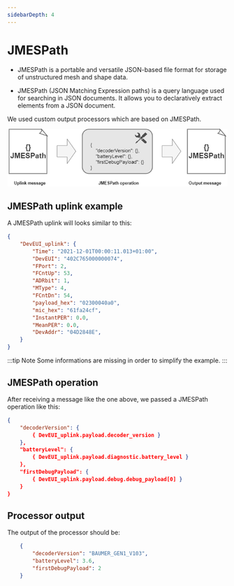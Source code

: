 ```yaml
---
sidebarDepth: 4
---
```


# JMESPath

* JMESPath is a portable and versatile JSON-based file format for storage of unstructured mesh and shape data.

* JMESPath (JSON Matching Expression paths) is a query language used for searching in JSON documents. It allows you to declaratively extract elements from a JSON document.

We used custom output processors which are based on JMESPath.

![img](./images/jmespath.png)

## JMESPath uplink example

A JMESPath uplink will looks similar to this:

```json
{
    "DevEUI_uplink": {
        "Time": "2021-12-01T00:00:11.013+01:00",
        "DevEUI": "402C765000000074",
        "FPort": 2,
        "FCntUp": 53,
        "ADRbit": 1,
        "MType": 4,
        "FCntDn": 54,
        "payload_hex": "02300040a0",
        "mic_hex": "61fa24cf",
        "InstantPER": 0.0,
        "MeanPER": 0.0,
        "DevAddr": "04D2848E",
    }   
}
```

:::tip Note
Some informations are missing in order to simplify the example.
:::

## JMESPath operation

After receiving a message like the one above, we passed a JMESPath operation like this:

```json
{
    "decoderVersion": {
        { DevEUI_uplink.payload.decoder_version }
    },
    "batteryLevel": {
        { DevEUI_uplink.payload.diagnostic.battery_level }
    },
    "firstDebugPayload": {
        { DevEUI_uplink.payload.debug.debug_payload[0] }
    } 
}
```

## Processor output

The output of the processor should be:

```json
    {
        "decoderVersion": "BAUMER_GEN1_V103",
        "batteryLevel": 3.6,
        "firstDebugPayload": 2
    }
```
